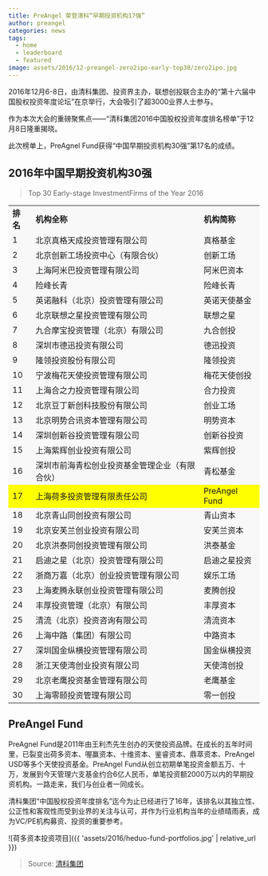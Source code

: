 ```yaml
---
title: PreAngel 荣登清科“早期投资机构17强” 
author: preangel
categories: news
tags:
  - home
  - leaderboard
  - featured
image: assets/2016/12-preangel-zero2ipo-early-top30/zero2ipo.jpg
---
```


2016年12月6-8日，由清科集团、投资界主办，联想创投联合主办的“第十六届中国股权投资年度论坛”在京举行，大会吸引了超3000业界人士参与。

作为本次大会的重磅聚焦点——“清科集团2016中国股权投资年度排名榜单”于12月8日隆重揭晓。

此次榜单上，PreAgnel Fund获得“中国早期投资机构30强”第17名的成绩。

## 2016年中国早期投资机构30强

> Top 30 Early-stage InvestmentFirms of the Year 2016

<!-- markdownlint-disable MD033 -->

<div>
   <table width="100%" cellspacing="1" cellpadding="0" border="0" bgcolor="#f8f8f8">
      <tbody>
         <tr>
            <td>
               <b>排名</b>
            </td>
            <td>
               <b>机构全称</b>
            </td>
            <td>
               <b>机构简称</b>
            </td>
         </tr>
         <tr>
            <td>
               1
            </td>
            <td>
               北京真格天成投资管理有限公司
            </td>
            <td>
               真格基金
            </td>
         </tr>
         <tr>
            <td>
               2
            </td>
            <td>
               北京创新工场投资中心（有限合伙）
            </td>
            <td>
               创新工场
            </td>
         </tr>
         <tr>
            <td>
               3
            </td>
            <td>
               上海阿米巴投资管理有限公司
            </td>
            <td>
               阿米巴资本
            </td>
         </tr>
         <tr>
            <td>
               4
            </td>
            <td>
               险峰长青
            </td>
            <td>
               险峰长青
            </td>
         </tr>
         <tr>
            <td>
               5
            </td>
            <td>
               英诺融科（北京）投资管理有限公司
            </td>
            <td>
               英诺天使基金
            </td>
         </tr>
         <tr>
            <td>
               6
            </td>
            <td>
               北京联想之星投资管理有限公司
            </td>
            <td>
               联想之星
            </td>
         </tr>
         <tr>
            <td>
               7
            </td>
            <td>
               九合摩宝投资管理（北京）有限公司
            </td>
            <td>
               九合创投
            </td>
         </tr>
         <tr>
            <td>
               8
            </td>
            <td>
               深圳市德迅投资有限公司
            </td>
            <td>
               德迅投资
            </td>
         </tr>
         <tr>
            <td>
               9
            </td>
            <td>
               隆领投资股份有限公司
            </td>
            <td>
               隆领投资
            </td>
         </tr>
         <tr>
            <td>
               10
            </td>
            <td>
               宁波梅花天使投资管理有限公司
            </td>
            <td>
               梅花天使创投
            </td>
         </tr>
         <tr>
            <td>
               11
            </td>
            <td>
               上海合之力投资管理有限公司
            </td>
            <td>
               合力投资
            </td>
         </tr>
         <tr>
            <td>
               12
            </td>
            <td>
               北京豆丁新创科技股份有限公司
            </td>
            <td>
               创业工场
            </td>
         </tr>
         <tr>
            <td>
               13
            </td>
            <td>
               北京明势合讯资本管理有限公司
            </td>
            <td>
               明势资本
            </td>
         </tr>
         <tr>
            <td>
               14
            </td>
            <td>
               深圳创新谷投资管理有限公司
            </td>
            <td>
               创新谷投资
            </td>
         </tr>
         <tr>
            <td>
               15
            </td>
            <td>
               上海紫辉创业投资有限公司
            </td>
            <td>
               紫辉创投
            </td>
         </tr>
         <tr>
            <td>
               16
            </td>
            <td>
               深圳市前海青松创业投资基金管理企业（有限合伙）
            </td>
            <td>
               青松基金
            </td>
         </tr>
         <tr bgcolor="yellow">
            <td>
               17
            </td>
            <td>
               上海荷多投资管理有限责任公司
            </td>
            <td>
               PreAngel Fund
            </td>
         </tr>
         <tr>
            <td>
               18
            </td>
            <td>
               北京青山同创投资有限公司
            </td>
            <td>
               青山资本
            </td>
         </tr>
         <tr>
            <td>
               19
            </td>
            <td>
               北京安芙兰创业投资有限公司
            </td>
            <td>
               安芙兰资本
            </td>
         </tr>
         <tr>
            <td>
               20
            </td>
            <td>
               北京洪泰同创投资管理有限公司
            </td>
            <td>
               洪泰基金
            </td>
         </tr>
         <tr>
            <td>
               21
            </td>
            <td>
               启迪之星（北京）投资管理有限公司
            </td>
            <td>
               启迪之星投资
            </td>
         </tr>
         <tr>
            <td>
               22
            </td>
            <td>
               浙商万嘉（北京）创业投资管理有限公司
            </td>
            <td>
               娱乐工场
            </td>
         </tr>
         <tr>
            <td>
               23
            </td>
            <td>
               上海麦腾永联创业投资管理有限公司
            </td>
            <td>
               麦腾创投
            </td>
         </tr>
         <tr>
            <td>
               24
            </td>
            <td>
               丰厚投资管理（北京）有限公司
            </td>
            <td>
               丰厚资本
            </td>
         </tr>
         <tr>
            <td>
               25
            </td>
            <td>
               清流（北京）投资咨询有限公司
            </td>
            <td>
               清流资本
            </td>
         </tr>
         <tr>
            <td>
               26
            </td>
            <td>
               上海中路（集团）有限公司
            </td>
            <td>
               中路资本
            </td>
         </tr>
         <tr>
            <td>
               27
            </td>
            <td>
               深圳国金纵横投资管理有限公司
            </td>
            <td>
               国金纵横投资
            </td>
         </tr>
         <tr>
            <td>
               28
            </td>
            <td>
               浙江天使湾创业投资有限公司
            </td>
            <td>
               天使湾创投
            </td>
         </tr>
         <tr>
            <td>
               29
            </td>
            <td>
               北京老鹰投资基金管理有限公司
            </td>
            <td>
               老鹰基金
            </td>
         </tr>
         <tr>
            <td>
               30
            </td>
            <td>
               上海零颐投资管理有限公司
            </td>
            <td>
               零一创投
            </td>
         </tr>
      </tbody>
   </table>
</div>

## PreAngel Fund

PreAgnel Fund是2011年由王利杰先生创办的天使投资品牌。在成长的五年时间里，已裂变出荷多资本、喔赢资本、十维资本、鉴睿资本、鼎萃资本、PreAngel USD等多个天使投资基金。PreAngel Fund从创立初期单笔投资金额五万、十万，发展到今天管理六支基金约合6亿人民币，单笔投资额2000万以内的早期投资机构。一路走来，我们与创业者一同成长。

清科集团“中国股权投资年度排名”迄今为止已经进行了16年，该排名以其独立性、公正性和客观性而受到业界的关注与认可，并作为行业机构当年的业绩晴雨表，成为VC/PE机构募资、投资的重要参考。

![荷多资本投资项目]({{ 'assets/2016/heduo-fund-portfolios.jpg' | relative_url }})

> Source: [清科集团](https://pe.pedaily.cn/201612/20161208406442.shtml)
